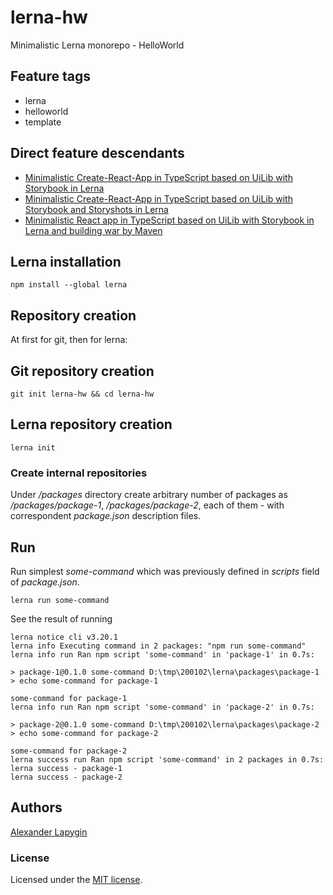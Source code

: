 # lerna-hw

Minimalistic Lerna monorepo - HelloWorld

## Feature tags

- lerna
- helloworld
- template

## Direct feature descendants

- [Minimalistic Create-React-App in TypeScript based on UiLib with Storybook in Lerna](https://github.com/softspider/cra-ts-uilib-storybook-lerna)
- [Minimalistic Create-React-App in TypeScript based on UiLib with Storybook and Storyshots in Lerna](https://github.com/softspider/cra-ts-uilib-storybook-storyshots-lerna)
- [Minimalistic React app in TypeScript based on UiLib with Storybook in Lerna and building war by Maven](https://github.com/softspider/cra-ts-uilib-storybook-lerna-mvn-war)


## Lerna installation

```
npm install --global lerna
```

## Repository creation

At first for git, then for lerna:

## Git repository creation

```
git init lerna-hw && cd lerna-hw
```

## Lerna repository creation

```
lerna init
```

### Create internal repositories

Under */packages* directory create arbitrary number of packages as */packages/package-1*, */packages/package-2*, each of
them - with correspondent *package.json* description files.

## Run

Run simplest *some-command* which was previously defined in *scripts* field of *package.json*.

```
lerna run some-command
```

See the result of running

```
lerna notice cli v3.20.1
lerna info Executing command in 2 packages: "npm run some-command"
lerna info run Ran npm script 'some-command' in 'package-1' in 0.7s:

> package-1@0.1.0 some-command D:\tmp\200102\lerna\packages\package-1
> echo some-command for package-1

some-command for package-1
lerna info run Ran npm script 'some-command' in 'package-2' in 0.7s:

> package-2@0.1.0 some-command D:\tmp\200102\lerna\packages\package-2
> echo some-command for package-2

some-command for package-2
lerna success run Ran npm script 'some-command' in 2 packages in 0.7s:
lerna success - package-1
lerna success - package-2

```
## Authors

[Alexander Lapygin](https://github.com/AlexanderLapygin)

### License

Licensed under the [MIT license](./LICENSE). 


